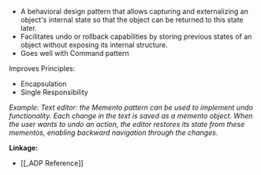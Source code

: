 - A behavioral design pattern that allows capturing and externalizing an object's internal state so that the object can be returned to this state later.
- Facilitates undo or rollback capabilities by storing previous states of an object without exposing its internal structure.
- Goes well with Command pattern

Improves Principles:
- Encapsulation
- Single Responsibility

*Example: Text editor: the Memento pattern can be used to implement undo functionality. Each change in the text is saved as a memento object. When the user wants to undo an action, the editor restores its state from these mementos, enabling backward navigation through the changes.*

**Linkage:**
- [[_ADP Reference]]